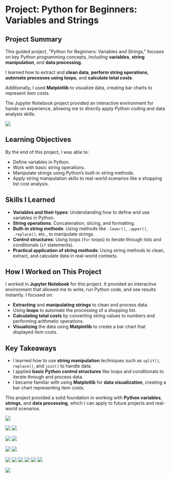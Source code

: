 # Project: Python for Beginners: Variables and Strings

## Project Summary

This guided project, "Python for Beginners: Variables and Strings," focuses on key Python programming concepts, including **variables**, **string manipulation**, and **data processing**.

I learned how to extract and **clean data**, **perform string operations**, **automate processes using loops**, and **calculate total costs**.

Additionally, I used **Matplotlib** to visualize data, creating bar charts to represent item costs.

The Jupyter Notebook project provided an interactive environment for hands-on experience, allowing me to directly apply Python coding and data analysis skills.

![](https://github.com/TammyTheAnalyst/Python-Variables-and-Strings/blob/main/Screenshot%20(4544).png)

## Learning Objectives
By the end of this project, I was able to:

- Define variables in Python.
- Work with basic string operations.
- Manipulate strings using Python’s built-in string methods.
- Apply string manipulation skills to real-world scenarios like a shopping list cost analysis.

## Skills I Learned
- **Variables and their types**: Understanding how to define and use variables in Python.
- **String operations**: Concatenation, slicing, and formatting.
- **Built-in string methods**: Using methods like `.lower()`, `.upper()`, `.replace()`, etc., to manipulate strings.
- **Control structures**: Using loops (`for` loops) to iterate through lists and conditionals (`if` statements).
- **Practical application of string methods**: Using string methods to clean, extract, and calculate data in real-world contexts.

## How I Worked on This Project
I worked in **Jupyter Notebook** for this project. It provided an interactive environment that allowed me to write, run Python code, and see results instantly. I focused on:
- **Extracting** and **manipulating strings** to clean and process data.
- Using **loops** to automate the processing of a shopping list.
- **Calculating total costs** by converting string values to numbers and performing arithmetic operations.
- **Visualizing** the data using **Matplotlib** to create a bar chart that displayed item costs.

## Key Takeaways
- I learned how to use **string manipulation** techniques such as `split()`, `replace()`, and `join()` to handle data.
- I applied **basic Python control structures** like loops and conditionals to iterate through and process data.
- I became familiar with using **Matplotlib** for **data visualization**, creating a bar chart representing item costs.

This project provided a solid foundation in working with **Python variables**, **strings**, and **data processing**, which I can apply to future projects and real-world scenarios.

![](https://github.com/TammyTheAnalyst/Python-Variables-and-Strings/blob/main/Screenshot%20(4529).png)

![](https://github.com/TammyTheAnalyst/Python-Variables-and-Strings/blob/main/Screenshot%20(4530).png)
![](https://github.com/TammyTheAnalyst/Python-Variables-and-Strings/blob/main/Screenshot%20(4531).png)

![](https://github.com/TammyTheAnalyst/Python-Variables-and-Strings/blob/main/Screenshot%20(4532).png)
![](https://github.com/TammyTheAnalyst/Python-Variables-and-Strings/blob/main/Screenshot%20(4534).png)

![](https://github.com/TammyTheAnalyst/Python-Variables-and-Strings/blob/main/Screenshot%20(4535).png)
![](https://github.com/TammyTheAnalyst/Python-Variables-and-Strings/blob/main/Screenshot%20(4536).png)

![](https://github.com/TammyTheAnalyst/Python-Variables-and-Strings/blob/main/Screenshot%20(4537).png)
![](https://github.com/TammyTheAnalyst/Python-Variables-and-Strings/blob/main/Screenshot%20(4538).png)
![](https://github.com/TammyTheAnalyst/Python-Variables-and-Strings/blob/main/Screenshot%20(4539).png)
![](https://github.com/TammyTheAnalyst/Python-Variables-and-Strings/blob/main/Screenshot%20(4540).png)
![](https://github.com/TammyTheAnalyst/Python-Variables-and-Strings/blob/main/Screenshot%20(4541).png)
![](https://github.com/TammyTheAnalyst/Python-Variables-and-Strings/blob/main/Screenshot%20(4542).png)

![](https://github.com/TammyTheAnalyst/Python-Variables-and-Strings/blob/main/Screenshot%20(4543).png)

